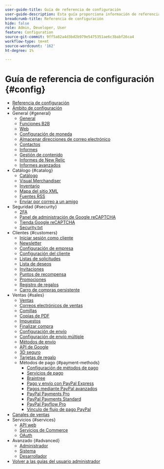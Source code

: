 ```yaml
---
user-guide-title: Guía de referencia de configuración
user-guide-description: Esta guía proporciona información de referencia para todas las opciones de configuración de tienda a las que se accede desde la barra lateral _Admin_ en **[!UICONTROL Stores]** > _[!UICONTROL Settings]_ > **[!UICONTROL Configuration]**.
breadcrumb-title: Referencia de configuración
hide: false
role: Admin, Developer, User
feature: Configuration
source-git-commit: 9ff5a82a4d3bd2b979e5475351ae6c3babf26ca4
workflow-type: tm+mt
source-wordcount: '162'
ht-degree: 1%

---
```



# Guía de referencia de configuración {#config}

- [Referencia de configuración](guide-overview.md)
- [Ámbito de configuración](scope-change.md)
- General {#general}
   - [General](./general/general.md)
   - [Funciones B2B](./general/b2b-features.md)
   - [Web](./general/web.md)
   - [Configuración de moneda](./general/currency-setup.md)
   - [Almacenar direcciones de correo electrónico](./general/store-email-addresses.md)
   - [Contactos](./general/contacts.md)
   - [Informes](./general/reports.md)
   - [Gestión de contenido](./general/content-management.md)
   - [Informes de New Relic](./general/new-relic-reporting.md)
   - [Informes avanzados](./general/advanced-reporting.md)
- Catálogo {#catalog}
   - [Catálogo](./catalog/catalog.md)
   - [Visual Merchandiser](./catalog/visual-merchandiser.md)
   - [Inventario](./catalog/inventory.md)
   - [Mapa del sitio XML](./catalog/xml-sitemap.md)
   - [Fuentes RSS](./catalog/rss-feeds.md)
   - [Enviar por correo a un amigo](./catalog/email-to-a-friend.md)
- Seguridad {#security}
   - [2FA](./security/2fa.md)
   - [Panel de administración de Google reCAPTCHA](./security/google-recaptcha-admin.md)
   - [Tienda Google reCAPTCHA](./security/google-recaptcha-storefront.md)
   - [Security.txt](./security/security-txt.md)
- Clientes {#customers}
   - [Iniciar sesión como cliente](./customers/login-as-customer.md)
   - [Newsletter](./customers/newsletter.md)
   - [Configuración de empresa](./customers/company-configuration.md)
   - [Configuración del cliente](./customers/customer-configuration.md)
   - [Listas de solicitudes](./customers/requisition-lists.md)
   - [Lista de deseos](./customers/wishlist.md)
   - [Invitaciones](./customers/invitations.md)
   - [Puntos de recompensa](./customers/reward-points.md)
   - [Promociones](./customers/promotions.md)
   - [Registro de regalos](./customers/gift-registry.md)
   - [Carro de compras persistente](./customers/persistent-shopping-cart.md)
- Ventas {#sales}
   - [Ventas](./sales/sales.md)
   - [Correos electrónicos de ventas](./sales/sales-emails.md)
   - [Comillas](./sales/quotes.md)
   - [Copias de PDF](./sales/pdf-print-outs.md)
   - [Impuestos](./sales/tax.md)
   - [Finalizar compra](./sales/checkout.md)
   - [Configuración de envío](./sales/shipping-settings.md)
   - [Configuración de envío múltiple](./sales/multishipping-settings.md)
   - [Métodos de envío](./sales/delivery-methods.md)
   - [API de Google](./sales/google-api.md)
   - [3D seguro](./sales/3d-secure.md)
   - [Tarjetas de regalo](./sales/gift-cards.md)
   - Métodos de pago {#payment-methods}
      - [Configuración de métodos de pago](./sales/payment-methods.md)
      - [Servicios de pago](./sales/payment-services.md)
      - [Braintree](./sales/braintree.md)
      - [Pago y envío con PayPal Express](./sales/paypal-express-checkout.md)
      - [Pagos mediante PayPal avanzados](./sales/paypal-payments-advanced.md)
      - [PayPal Payments Pro](./sales/paypal-payments-pro.md)
      - [PayPal Payments Standard](./sales/paypal-payments-standard.md)
      - [PayPal Payflow Pro](./sales/paypal-payflow-pro.md)
      - [Vínculo de flujo de pago PayPal](./sales/paypal-payflow-link.md)
- [Canales de ventas](./sales-channels.md)
- Servicios {#services}
   - [API web](./services/magento-web-api.md)
   - [Servicios de Commerce](./services/saas.md)
   - [OAuth](./services/oauth.md)
- Avanzado {#advanced}
   - [Administrador](./advanced/admin.md)
   - [Sistema](./advanced/system.md)
   - [Desarrollador](./advanced/developer.md)
- [Volver a las guías del usuario administrador](https://experienceleague.adobe.com/es/docs/commerce-admin/user-guides/home)

